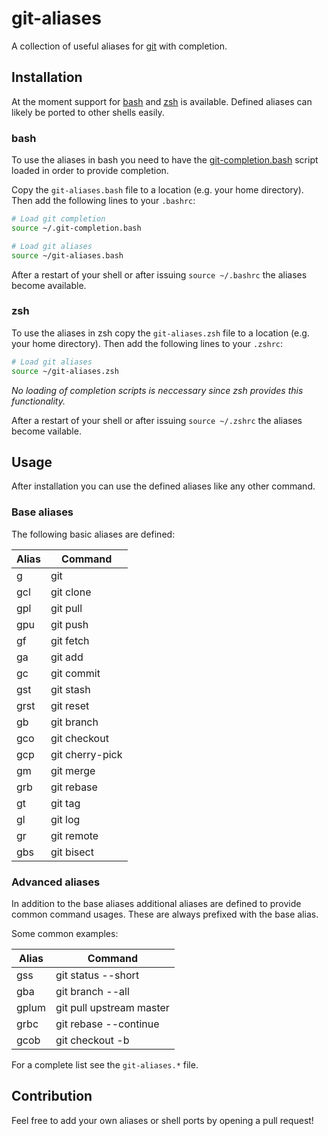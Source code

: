 # git-aliases
A collection of useful aliases for [git](https://git-scm.com/) with completion.

## Installation
At the moment support for [bash](https://www.gnu.org/software/bash/) and [zsh](https://ohmyz.sh/) is available. Defined aliases can likely be ported to other shells easily.

### bash
To use the aliases in bash you need to have the [git-completion.bash](https://github.com/git/git/blob/master/contrib/completion/git-completion.bash) script loaded in order to provide completion.

Copy the `git-aliases.bash` file to a location (e.g. your home directory). Then add the following lines to your `.bashrc`:

```bash
# Load git completion
source ~/.git-completion.bash

# Load git aliases
source ~/git-aliases.bash
```

After a restart of your shell or after issuing `source ~/.bashrc` the aliases become available.

### zsh
To use the aliases in zsh copy the `git-aliases.zsh` file to a location (e.g. your home directory). Then add the following lines to your `.zshrc`:

```bash
# Load git aliases
source ~/git-aliases.zsh
```

*No loading of completion scripts is neccessary since zsh provides this functionality.*

After a restart of your shell or after issuing `source ~/.zshrc` the aliases become vailable.

## Usage
After installation you can use the defined aliases like any other command.

### Base aliases
The following basic aliases are defined:

| Alias  | Command         |
| ------ | --------------- |
| g      | git             |
| gcl    | git clone       |
| gpl    | git pull        |
| gpu    | git push        |
| gf     | git fetch       |
| ga     | git add         |
| gc     | git commit      |
| gst    | git stash       |
| grst   | git reset       |
| gb     | git branch      |
| gco    | git checkout    |
| gcp    | git cherry-pick |
| gm     | git merge       |
| grb    | git rebase      |
| gt     | git tag         |
| gl     | git log         |
| gr     | git remote      |
| gbs    | git bisect      |

### Advanced aliases
In addition to the base aliases additional aliases are defined to provide common command usages. These are always prefixed with the base alias.

Some common examples:

| Alias  | Command                  |
| ------ | ------------------------ |
| gss    | git status --short       |
| gba    | git branch --all         |
| gplum  | git pull upstream master |
| grbc   | git rebase --continue    |
| gcob   | git checkout -b          |

For a complete list see the `git-aliases.*` file.

## Contribution
Feel free to add your own aliases or shell ports by opening a pull request!
